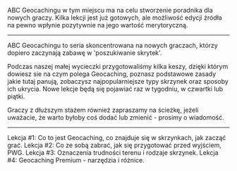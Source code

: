 ABC Geocachingu w tym miejscu ma na celu stworzenie poradnika dla nowych graczy. Kilka lekcji jest już gotowych, ale możliwość edycji źródła na pewno wpłynie pozytywnie na jego wartość merytoryczną. 

-------------------------------

ABC Geocachingu to seria skoncentrowana na nowych graczach, którzy dopiero zaczynają zabawę w 'poszukiwanie skrytek'. 

Podczas naszej małej wycieczki przygotowaliśmy kilka keszy, dzięki którym dowiesz sie na czym polega Geocaching, poznasz podstawowe zasady jakie tutaj panują, zobaczysz najpopularniejsze typy skrzynek oraz sposoby ich ukrycia. Nowe lekcje będą się pojawiać raz w tygodniu, w czwartki lub piątki. 

Graczy z dłuższym stażem również zapraszamy na ścieżkę, jeżeli uważacie, że warto byłoby coś dodać lub zmienić - prosimy o wiadomość.

-------------------------------

Lekcja #1: Co to jest Geocaching, co znajduje się w skrzynkach, jak zacząć grać.
Lekcja #2: Co ze sobą zabrać, jak się przygotować przed wyjściem, PWG.
Lekcja #3: Oznaczenia trudności terenu i rodzaje skrzynek.
Lekcja #4: Geocaching Premium - narzędzia i różnice.